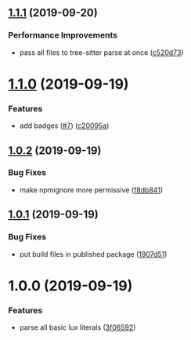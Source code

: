 ## [1.1.1](https://github.com/fachammer/tree-sitter-lux/compare/v1.1.0...v1.1.1) (2019-09-20)


### Performance Improvements

* pass all files to tree-sitter parse at once ([c520d73](https://github.com/fachammer/tree-sitter-lux/commit/c520d73))

# [1.1.0](https://github.com/fachammer/tree-sitter-lux/compare/v1.0.2...v1.1.0) (2019-09-19)


### Features

* add badges ([#7](https://github.com/fachammer/tree-sitter-lux/issues/7)) ([c20095a](https://github.com/fachammer/tree-sitter-lux/commit/c20095a))

## [1.0.2](https://github.com/fachammer/tree-sitter-lux/compare/v1.0.1...v1.0.2) (2019-09-19)


### Bug Fixes

* make npmignore more permissive ([f8db841](https://github.com/fachammer/tree-sitter-lux/commit/f8db841))

## [1.0.1](https://github.com/fachammer/tree-sitter-lux/compare/v1.0.0...v1.0.1) (2019-09-19)


### Bug Fixes

* put build files in published package ([1907d51](https://github.com/fachammer/tree-sitter-lux/commit/1907d51))

# 1.0.0 (2019-09-19)

### Features

- parse all basic lux literals ([3f06592](https://github.com/fachammer/tree-sitter-lux/commit/3f06592))
